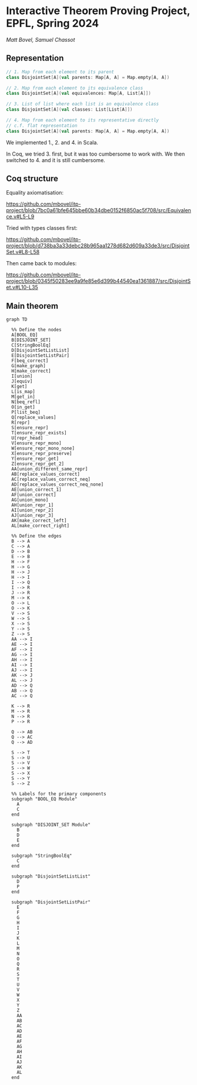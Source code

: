 # Interactive Theorem Proving Project, EPFL, Spring 2024

*Matt Bovel, Samuel Chassot*


## Representation

```scala
// 1. Map from each element to its parent
class DisjointSet[A](val parents: Map[A, A] = Map.empty[A, A])

// 2. Map from each element to its equivalence class
class DisjointSet[A](val equivalences: Map[A, List[A]])

// 3. List of list where each list is an equivalence class
class DisjointSet[A](val classes: List[List[A]])

// 4. Map from each element to its representative directly
// c.f. flat representation
class DisjointSet[A](val parents: Map[A, A] = Map.empty[A, A])
```

We implemented 1., 2. and 4. in Scala.

In Coq, we tried 3. first, but it was too cumbersome to work with. We then switched to 4. and it is still cumbersome.

## Coq structure

Equality axiomatisation:

https://github.com/mbovel/itp-project/blob/7bc0a61bfe645bbe60b34dbe0152f6850ac5f708/src/Equivalence.v#L5-L9

Tried with types classes first:

https://github.com/mbovel/itp-project/blob/d738ba3a33debc28b965aa1278d682d609a33de3/src/DisjointSet.v#L8-L58

Then came back to modules:

https://github.com/mbovel/itp-project/blob/0345f50283ee9a9fe85e6d399b44540ea1361887/src/DisjointSet.v#L10-L35

## Main theorem

```mermaid
graph TD

  %% Define the nodes
  A[BOOL_EQ]
  B[DISJOINT_SET]
  C[StringBoolEq]
  D[DisjointSetListList]
  E[DisjointSetListPair]
  F[beq_correct]
  G[make_graph]
  H[make_correct]
  I[union]
  J[equiv]
  K[get]
  L[is_map]
  M[get_in]
  N[beq_refl]
  O[in_get]
  P[list_beq]
  Q[replace_values]
  R[repr]
  S[ensure_repr]
  T[ensure_repr_exists]
  U[repr_head]
  V[ensure_repr_mono]
  W[ensure_repr_mono_none]
  X[ensure_repr_preserve]
  Y[ensure_repr_get]
  Z[ensure_repr_get_2]
  AA[union_different_same_repr]
  AB[replace_values_correct]
  AC[replace_values_correct_neq]
  AD[replace_values_correct_neq_none]
  AE[union_correct_1]
  AF[union_correct]
  AG[union_mono]
  AH[union_repr_1]
  AI[union_repr_2]
  AJ[union_repr_3]
  AK[make_correct_left]
  AL[make_correct_right]
  
  %% Define the edges
  B --> A
  C --> A
  D --> B
  E --> B
  H --> F
  H --> G
  H --> J
  H --> I
  I --> Q
  I --> R
  J --> R
  M --> K
  O --> L
  O --> K
  V --> S
  W --> S
  X --> S
  Y --> S
  Z --> S
  AA --> I
  AE --> I
  AF --> I
  AG --> I
  AH --> I
  AI --> I
  AJ --> I
  AK --> J
  AL --> J
  AD --> Q
  AB --> Q
  AC --> Q

  K --> R
  M --> R
  N --> R
  P --> R

  Q --> AB
  Q --> AC
  Q --> AD

  S --> T
  S --> U
  S --> V
  S --> W
  S --> X
  S --> Y
  S --> Z

  %% Labels for the primary components
  subgraph "BOOL_EQ Module"
    A
    C
  end

  subgraph "DISJOINT_SET Module"
    B
    D
    E
  end

  subgraph "StringBoolEq"
    C
  end

  subgraph "DisjointSetListList"
    D
    P
  end

  subgraph "DisjointSetListPair"
    E
    F
    G
    H
    I
    J
    K
    L
    M
    N
    O
    Q
    R
    S
    T
    U
    V
    W
    X
    Y
    Z
    AA
    AB
    AC
    AD
    AE
    AF
    AG
    AH
    AI
    AJ
    AK
    AL
  end
```
